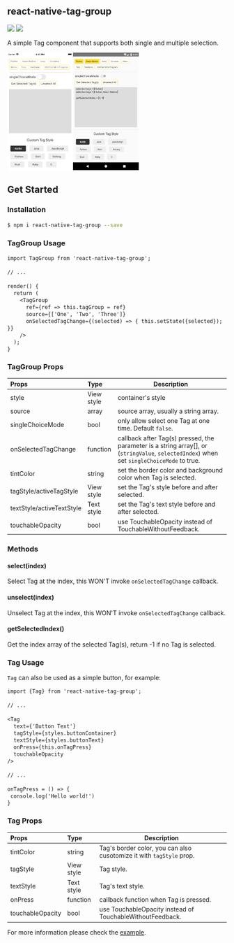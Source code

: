 ## react-native-tag-group

[![](https://img.shields.io/npm/v/react-native-tag-group)](https://www.npmjs.com/package/react-native-tag-group) [![](https://img.shields.io/npm/l/react-native-tag-group)](https://github.com/aJIEw/react-native-tag-group/blob/master/LICENSE)

A simple Tag component that supports both single and multiple selection.

<a href="https://raw.githubusercontent.com/aJIEw/react-native-tag-group/blob/master/assets/screenshot_ios.png" target="_blank"><img src='https://github.com/aJIEw/react-native-tag-group/blob/master/assets/screenshot_ios.png' width='30%'/></a><a href="https://raw.githubusercontent.com/aJIEw/react-native-tag-group/blob/master/assets/screenshot_android.png" target="_blank"><img src='https://github.com/aJIEw/react-native-tag-group/blob/master/assets/screenshot_android.png' width='30%'/></a>

## Get Started

### Installation

```sh
$ npm i react-native-tag-group --save
```

### TagGroup Usage

```react
import TagGroup from 'react-native-tag-group';

// ...

render() {
  return (
    <TagGroup 
      ref={ref => this.tagGroup = ref}
      source={['One', 'Two', 'Three']}
      onSelectedTagChange={(selected) => { this.setState({selected}); }}
    />
  );
}
```

### TagGroup Props

| Props               | Type       | Description                                                  |
| :------------------ | :---------------- | ------------------------------------------------------------ |
| style               | View style | container's style                                            |
| source              | array      | source array, usually a string array.                       |
| singleChoiceMode    | bool       | only allow select one Tag at one time. Default `false`.     |
| onSelectedTagChange | function   | callback after Tag(s) pressed, the parameter is a string array[], or (`stringValue`, `selectedIndex`) when set `singleChoiceMode` to true. |
| tintColor | string | set the border color and background color when Tag is selected. |
| tagStyle/activeTagStyle | View style | set the Tag's style before and after selected. |
| textStyle/activeTextStyle | Text style | set the Tag's text style before and after selected. |
| touchableOpacity | bool | use TouchableOpacity instead of TouchableWithoutFeedback. |

### Methods

#### select(index)

Select Tag at the index, this WON'T invoke `onSelectedTagChange` callback.

#### unselect(index)

Unselect Tag at the index, this WON'T invoke `onSelectedTagChange` callback.

#### getSelectedIndex()

Get the index array of the selected Tag(s), return -1 if no Tag is selected.

### Tag Usage

`Tag` can also be used as a simple button, for example:

```react
import {Tag} from 'react-native-tag-group';

// ...

<Tag 
  text={'Button Text'}
  tagStyle={styles.buttonContainer}
  textStyle={styles.buttonText}
  onPress={this.onTagPress}
  touchableOpacity
/>

// ...

onTagPress = () => {
 console.log('Hello world!')
}
```

### Tag Props

| Props               | Type       | Description                                                  |
| :------------------ | :---------------- | ------------------------------------------------------------ |
| tintColor | string | Tag's border color, you can also cusotomize it with `tagStyle` prop. |
| tagStyle | View style | Tag style. |
| textStyle | Text style | Tag's text style. |
| onPress | function | callback function when Tag is pressed. |
| touchableOpacity | bool | use TouchableOpacity instead of TouchableWithoutFeedback. |

For more information please check the [example](https://github.com/aJIEw/react-native-tag-group/tree/master/example).
